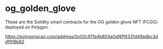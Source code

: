 # og_golden_glove
These are the Solidity smart contracts for the OG golden glove NFT (FCGG) deployed on Polygon.

https://polygonscan.com/address/0x02c97fa4b804a0af6ff4331d49adbc3ddf918b82




